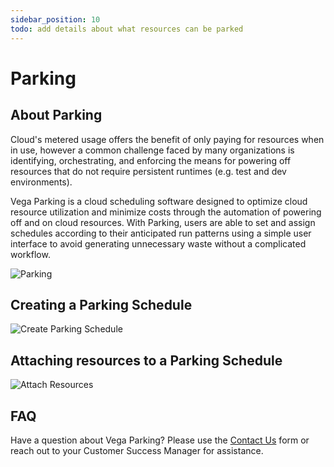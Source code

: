 ```yaml
---
sidebar_position: 10
todo: add details about what resources can be parked
---
```


# Parking
## About Parking

Cloud's metered usage offers the benefit of only paying for resources when in use, however a common challenge faced by many organizations is identifying, orchestrating, and enforcing the means for powering off resources that do not require persistent runtimes (e.g. test and dev environments). 

Vega Parking is a cloud scheduling software designed to optimize cloud resource utilization and minimize costs through the automation of powering off and on cloud resources. With Parking, users are able to set and assign schedules according to their anticipated run patterns using a simple user interface to avoid generating unnecessary waste without a complicated workflow.

![Parking](/img/parking.png)

## Creating a Parking Schedule
![Create Parking Schedule](/img/parking-schedules.png)

## Attaching resources to a Parking Schedule
![Attach Resources](/img/parking-attachresources.png)

## FAQ

Have a question about Vega Parking? Please use the [Contact Us](https://vegacloud.io/contact/) form or reach out to your Customer Success Manager for assistance.


